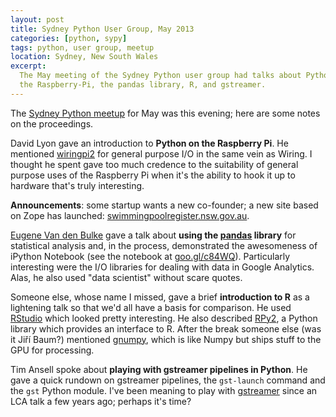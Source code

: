 ```yaml
---
layout: post
title: Sydney Python User Group, May 2013
categories: [python, sypy]
tags: python, user group, meetup
location: Sydney, New South Wales
excerpt: 
  The May meeting of the Sydney Python user group had talks about Python on
  the Raspberry-Pi, the pandas library, R, and gstreamer.
---
```


The [Sydney Python meetup](http://www.meetup.com/sydneypython/) for May was
this evening; here are some notes on the proceedings.

David Lyon gave an introduction to **Python on the Raspberry Pi**. He
mentioned [wiringpi2](https://pypi.python.org/pypi/wiringpi2) for general
purpose I/O in the same vein as Wiring. I thought he spent gave too much
credence to the suitability of general purpose uses of the Raspberry Pi when
it's the ability to hook it up to hardware that's truly interesting.

**Announcements**: some startup wants a new co-founder; a new site based on
Zope has launched: [swimmingpoolregister.nsw.gov.au][spr].

[spr]: http://www.swimmingpoolregister.nsw.gov.au

[Eugene Van den Bulke](http://www.3kwa.com) gave a talk about **using the
[pandas](https://pypi.python.org/pypi/pandas) library** for statistical
analysis and, in the process, demonstrated the awesomeness of iPython Notebook
(see the notebook at [goo.gl/c84WQ](http://goo.gl/c84WQ)). Particularly
interesting were the I/O libraries for dealing with data in Google Analytics.
Alas, he also used "data scientist" without scare quotes.

Someone else, whose name I missed, gave a brief **introduction to R** as a
lightening talk so that we'd all have a basis for comparison. He used
[RStudio](http://www.rstudio.com) which looked pretty interesting. He also
described [RPy2](https://pypi.python.org/pypi/rpy2), a Python library which
provides an interface to R. After the break someone else (was it Jiří Baum?)
mentioned [gnumpy](https://pypi.python.org/pypi/gnumpy), which is like Numpy
but ships stuff to the GPU for processing.

Tim Ansell spoke about **playing with gstreamer pipelines in Python**. He gave
a quick rundown on gstreamer pipelines, the `gst-launch` command and the `gst`
Python module. I've been meaning to play with [gstreamer][] since an LCA talk
a few years ago; perhaps it's time?

[gstreamer]: http://gstreamer.freedesktop.org
